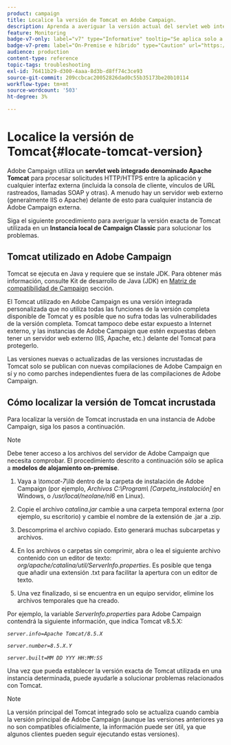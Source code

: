 ```yaml
---
product: campaign
title: Localice la versión de Tomcat en Adobe Campaign.
description: Aprenda a averiguar la versión actual del servlet web integrado de Tomcat utilizado en una instancia de Adobe Campaign
feature: Monitoring
badge-v7-only: label="v7" type="Informative" tooltip="Se aplica solo a Campaign Classic v7"
badge-v7-prem: label="On-Premise e híbrido" type="Caution" url="https://experienceleague.adobe.com/docs/campaign-classic/using/installing-campaign-classic/architecture-and-hosting-models/hosting-models-lp/hosting-models.html?lang=es" tooltip="Se aplica solo a implementaciones On-premise e híbridas"
audience: production
content-type: reference
topic-tags: troubleshooting
exl-id: 76411b29-d300-4aaa-8d3b-d8ff74c3ce93
source-git-commit: 209ccbcac20052826dad0c55b35173be20b10114
workflow-type: tm+mt
source-wordcount: '503'
ht-degree: 3%

---
```


# Localice la versión de Tomcat{#locate-tomcat-version}



Adobe Campaign utiliza un **servlet web integrado denominado Apache Tomcat** para procesar solicitudes HTTP/HTTPS entre la aplicación y cualquier interfaz externa (incluida la consola de cliente, vínculos de URL rastreados, llamadas SOAP y otras). A menudo hay un servidor web externo (generalmente IIS o Apache) delante de esto para cualquier instancia de Adobe Campaign externa.

Siga el siguiente procedimiento para averiguar la versión exacta de Tomcat utilizada en un **Instancia local de Campaign Classic** para solucionar los problemas.

## Tomcat utilizado en Adobe Campaign

Tomcat se ejecuta en Java y requiere que se instale JDK. Para obtener más información, consulte Kit de desarrollo de Java (JDK) en [Matriz de compatibilidad de Campaign](../../rn/using/compatibility-matrix.md) sección.

El Tomcat utilizado en Adobe Campaign es una versión integrada personalizada que no utiliza todas las funciones de la versión completa disponible de Tomcat y es posible que no sufra todas las vulnerabilidades de la versión completa. Tomcat tampoco debe estar expuesto a Internet externo, y las instancias de Adobe Campaign que estén expuestas deben tener un servidor web externo (IIS, Apache, etc.) delante del Tomcat para protegerlo.

Las versiones nuevas o actualizadas de las versiones incrustadas de Tomcat solo se publican con nuevas compilaciones de Adobe Campaign en sí y no como parches independientes fuera de las compilaciones de Adobe Campaign.

## Cómo localizar la versión de Tomcat incrustada

Para localizar la versión de Tomcat incrustada en una instancia de Adobe Campaign, siga los pasos a continuación.

>[!NOTE]
>
>Debe tener acceso a los archivos del servidor de Adobe Campaign que necesita comprobar. El procedimiento descrito a continuación sólo se aplica a **modelos de alojamiento on-premise**.

1. Vaya a *\tomcat-7\lib* dentro de la carpeta de instalación de Adobe Campaign (por ejemplo, *Archivos C:\Program\ [Carpeta_instalación]* en Windows, o */usr/local/neolane/nl6* en Linux).

1. Copie el archivo *catalina.jar* cambie a una carpeta temporal externa (por ejemplo, su escritorio) y cambie el nombre de la extensión de .jar a .zip.

1. Descomprima el archivo copiado. Esto generará muchas subcarpetas y archivos.

1. En los archivos o carpetas sin comprimir, abra o lea el siguiente archivo contenido con un editor de texto: *org/apache/catalina/util/ServerInfo.properties*. Es posible que tenga que añadir una extensión .txt para facilitar la apertura con un editor de texto.

1. Una vez finalizado, si se encuentra en un equipo servidor, elimine los archivos temporales que ha creado.

Por ejemplo, la variable *ServerInfo.properties* para Adobe Campaign contendrá la siguiente información, que indica Tomcat v8.5.X:

*`server.info=Apache Tomcat/8.5.X`*

*`server.number=8.5.X.Y`*

*`server.built=MM DD YYY HH:MM:SS`*

Una vez que pueda establecer la versión exacta de Tomcat utilizada en una instancia determinada, puede ayudarle a solucionar problemas relacionados con Tomcat.

>[!NOTE]
>
>La versión principal del Tomcat integrado solo se actualiza cuando cambia la versión principal de Adobe Campaign (aunque las versiones anteriores ya no son compatibles oficialmente, la información puede ser útil, ya que algunos clientes pueden seguir ejecutando estas versiones).
>

